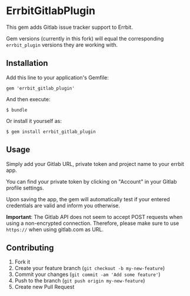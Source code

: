# ErrbitGitlabPlugin

This gem adds Gitlab issue tracker support to Errbit.

Gem versions (currently in this fork) will equal the corresponding
`errbit_plugin` versions they are working with.

## Installation

Add this line to your application's Gemfile:

    gem 'errbit_gitlab_plugin'

And then execute:

    $ bundle

Or install it yourself as:

    $ gem install errbit_gitlab_plugin

## Usage

Simply add your Gitlab URL, private token and project name to your errbit app.

You can find your private token by clicking on "Account" in your Gitlab profile settings.

Upon saving the app, the gem will automatically test if your entered
credentials are valid and inform you otherwise.

**Important**: The Gitlab API does not seem to accept POST requests when using
a non-encrypted connection. Therefore, please make sure to use `https://` when
using gitlab.com as URL.

## Contributing

1. Fork it
2. Create your feature branch (`git checkout -b my-new-feature`)
3. Commit your changes (`git commit -am 'Add some feature'`)
4. Push to the branch (`git push origin my-new-feature`)
5. Create new Pull Request
